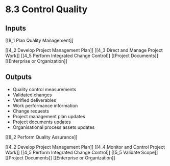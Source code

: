 # 8.3 Control Quality

## Inputs

[[8_1 Plan Quality Management]]

[[4_2 Develop Project Management Plan]]
[[4_3 Direct and Manage Project Work]]
[[4_5 Perform Integrated Change Control]]
[[Project Documents]]
[[Enterprise or Organization]]


## Outputs

* Quality control measurements
* Validated changes
* Verified deliverables
* Work performance information
* Change requests
* Project management plan updates
* Project documents updates
* Organisational process assets updates

[[8_2 Perform Quality Assurance]]

[[4_2 Develop Project Management Plan]]
[[4_4 Monitor and Control Project Work]]
[[4_5 Perform Integrated Change Control]]
[[5_5 Validate Scope]]
[[Project Documents]]
[[Enterprise or Organization]]


